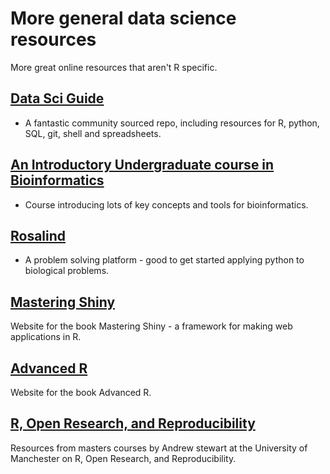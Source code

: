# More general data science resources

More great online resources that aren't R specific.

## [Data Sci Guide](https://github.com/Chris-Engelhardt/data_sci_guide/blob/master/README.md)

* A fantastic community sourced repo, including resources for R, python, SQL, git, shell and spreadsheets.

## [An Introductory Undergraduate course in Bioinformatics](https://rsh249.github.io/bioinformatics/)

* Course introducing lots of key concepts and tools for bioinformatics.

## [Rosalind](http://rosalind.info/problems/locations/)

* A problem solving platform - good to get started applying python to biological problems.

## [Mastering Shiny](https://mastering-shiny.org/)

Website for the book Mastering Shiny - a framework for making web applications in R.

## [Advanced R](https://adv-r.hadley.nz/)

Website for the book Advanced R.

## [R, Open Research, and Reproducibility](https://r-openresearch-reproducibility.netlify.app/)

Resources from masters courses by Andrew stewart at the University of Manchester on R, Open Research, and Reproducibility.
